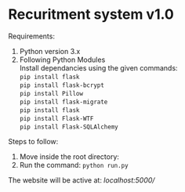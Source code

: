 # Recuritment system v1.0

Requirements: 
1) Python version 3.x
2) Following Python Modules   
	Install dependancies using the given commands:  
```pip install flask```  
```pip install flask-bcrypt```  
```pip install Pillow```  
```pip install flask-migrate```  
```pip install flask```  
```pip install Flask-WTF```  
```pip install Flask-SQLAlchemy```   

Steps to follow: 
1) Move inside the root directory: 
2) Run the command: 
  ```python run.py```

The website will be active at: *localhost:5000/*
